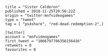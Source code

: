 ```
title = "Sister Calderon"
published = 2018-11-25T20:56:22Z
origin = "twitter-mnfvideogames"
type = "tweet"
tag = [ "ps4share", "red-dead-redemption-2",]

[twitter]
account = "mnfvideogames"
first_tweet = "1066797766356156416"
retweets = 0
favourites = 0
```

<p class='image'><img src='https://mnf.m17s.net/2018/11/25/Ds4G6ZaWkAAhyKG.jpg' alt=''></p>

